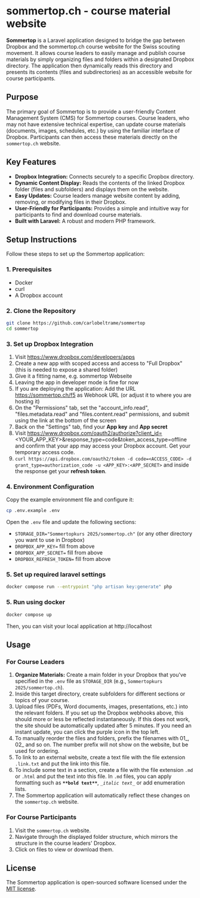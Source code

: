 # sommertop.ch - course material website

**Sommertop** is a Laravel application designed to bridge the gap between Dropbox and the sommertop.ch course website for the Swiss scouting movement. It allows course leaders to easily manage and publish course materials by simply organizing files and folders within a designated Dropbox directory. The application then dynamically reads this directory and presents its contents (files and subdirectories) as an accessible website for course participants.

## Purpose

The primary goal of Sommertop is to provide a user-friendly Content Management System (CMS) for Sommertop courses. Course leaders, who may not have extensive technical expertise, can update course materials (documents, images, schedules, etc.) by using the familiar interface of Dropbox. Participants can then access these materials directly on the `sommertop.ch` website.

## Key Features

* **Dropbox Integration:** Connects securely to a specific Dropbox directory.
* **Dynamic Content Display:** Reads the contents of the linked Dropbox folder (files and subfolders) and displays them on the website.
* **Easy Updates:** Course leaders manage website content by adding, removing, or modifying files in their Dropbox.
* **User-Friendly for Participants:** Provides a simple and intuitive way for participants to find and download course materials.
* **Built with Laravel:** A robust and modern PHP framework.

## Setup Instructions

Follow these steps to set up the Sommertop application:

### 1. Prerequisites

* Docker
* curl
* A Dropbox account

### 2. Clone the Repository
```bash
git clone https://github.com/carlobeltrame/sommertop
cd sommertop
```

### 3. Set up Dropbox Integration
1. Visit https://www.dropbox.com/developers/apps
1. Create a new app with scoped access and access to "Full Dropbox" (this is needed to expose a shared folder)
1. Give it a fitting name, e.g. sommertop Webseite
1. Leaving the app in developer mode is fine for now
1. If you are deploying the application: Add the URL https://sommertop.ch/f5 as Webhook URL (or adjust it to where you are hosting it)
1. On the "Permissions" tab, set the "account_info.read", "files.metadata.read" and "files.content.read" permissions, and submit using the link at the bottom of the screen
1. Back on the "Settings" tab, find your **App key** and **App secret**
1. Visit https://www.dropbox.com/oauth2/authorize?client_id=<YOUR_APP_KEY>&response_type=code&token_access_type=offline and confirm that your app may access your Dropbox account. Get your temporary access code.
1. `curl https://api.dropbox.com/oauth2/token -d code=<ACCESS_CODE> -d grant_type=authorization_code -u <APP_KEY>:<APP_SECRET>` and inside the response get your **refresh token**.

### 4. Environment Configuration
Copy the example environment file and configure it:
```bash
cp .env.example .env
```
Open the `.env` file and update the following sections:

* `STORAGE_DIR="Sommertopkurs 2025/sommertop.ch"` (or any other directory you want to use in Dropbox)
* `DROPBOX_APP_KEY=` fill from above
* `DROPBOX_APP_SECRET=` fill from above
* `DROPBOX_REFRESH_TOKEN=` fill from above

### 5. Set up required laravel settings
```bash
docker compose run --entrypoint "php artisan key:generate" php
```

### 5. Run using docker
```bash
docker compose up
```

Then, you can visit your local application at http://localhost

## Usage

### For Course Leaders

1.  **Organize Materials:** Create a main folder in your Dropbox that you've specified in the `.env` file as `STORAGE_DIR` (e.g., `Sommertopkurs 2025/sommertop.ch`).
2.  Inside this target directory, create subfolders for different sections or topics of your course.
3.  Upload files (PDFs, Word documents, images, presentations, etc.) into the relevant folders. If you set up the Dropbox webhooks above, this should more or less be reflected instantaneously. If this does not work, the site should be automatically updated after 5 minutes. If you need an instant update, you can click the purple icon in the top left.
4.  To manually reorder the files and folders, prefix the filenames with 01_, 02_ and so on. The number prefix will not show on the website, but be used for ordering.
5.  To link to an external website, create a text file with the file extension `.link.txt` and put the link into this file.
6.  To include some text in a section, create a file with the file extension `.md` or `.html` and put the text into this file. In `.md` files, you can apply formatting such as **`**bold text**`**, _`_italic text_`_ or add enumeration lists.
7.  The Sommertop application will automatically reflect these changes on the `sommertop.ch` website.

### For Course Participants

1.  Visit the `sommertop.ch` website.
2.  Navigate through the displayed folder structure, which mirrors the structure in the course leaders' Dropbox.
3.  Click on files to view or download them.

## License

The Sommertop application is open-sourced software licensed under the [MIT license](https://opensource.org/licenses/MIT).
